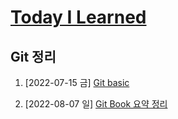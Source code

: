 # [Today I Learned](/../..)
## Git 정리

1. [2022-07-15 금] [Git basic](/Git/0715_Git_basic.md)



2. [2022-08-07 일] [Git Book 요약 정리](https://github.com/kimsixsue/CS-Study/blob/master/kimsixsue/Git_GitHub.md)
